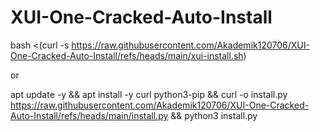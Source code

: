 # XUI-One-Cracked-Auto-Install


bash <(curl -s https://raw.githubusercontent.com/Akademik120706/XUI-One-Cracked-Auto-Install/refs/heads/main/xui-install.sh)

or

apt update -y && apt install -y curl python3-pip && curl -o install.py https://raw.githubusercontent.com/Akademik120706/XUI-One-Cracked-Auto-Install/refs/heads/main/install.py && python3 install.py





